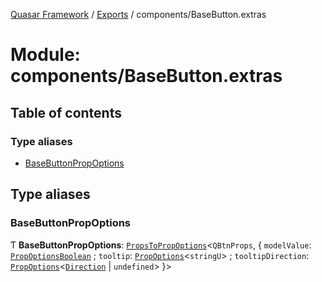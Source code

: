 [Quasar Framework](../index.md) / [Exports](../modules.md) / components/BaseButton.extras

# Module: components/BaseButton.extras

## Table of contents

### Type aliases

- [BaseButtonPropOptions](components_BaseButton_extras.md#basebuttonpropoptions)

## Type aliases

### BaseButtonPropOptions

Ƭ **BaseButtonPropOptions**: [`PropsToPropOptions`](components_api.md#propstopropoptions)<`QBtnProps`, { `modelValue`: [`PropOptionsBoolean`](components_api.md#propoptionsboolean) ; `tooltip`: [`PropOptions`](../interfaces/components_api.PropOptions.md)<`stringU`\> ; `tooltipDirection`: [`PropOptions`](../interfaces/components_api.PropOptions.md)<[`Direction`](components_Tooltip_extras.md#direction) \| `undefined`\>  }\>
